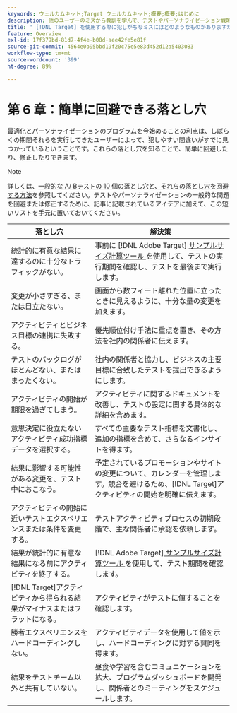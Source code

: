 ```yaml
---
keywords: ウェルカムキット;Target ウェルカムキット;概要;概要;はじめに
description: 他のユーザーのミスから教訓を学んで、テストやパーソナライゼーション戦略の一環として Adobe  [!DNL Target] を使用する際に同じ間違いを犯さないようにします。
title: ' [!DNL Target] を使用する際に犯しがちなミスにはどのようなものがありますか？また、そのようなミスを避けるにはどうすればよいですか？'
feature: Overview
exl-id: 17f379bd-81d7-4f4e-b08d-aee42fe5e81f
source-git-commit: 4564e0b95bbd19f20c75e5e83d452d12a5403083
workflow-type: tm+mt
source-wordcount: '399'
ht-degree: 89%

---
```


# 第 6 章：簡単に回避できる落とし穴

最適化とパーソナライゼーションのプログラムを今始めることの利点は、しばらくの期間それらを実行してきたユーザーによって、犯しやすい間違いがすでに見つかっているということです。これらの落とし穴を知ることで、簡単に回避したり、修正したりできます。

>[!NOTE]
>
>詳しくは、[一般的な A/ Bテストの 10 個の落とし穴と、それらの落とし穴を回避する方法](/help/main/c-activities/t-test-ab/common-ab-testing-pitfalls.md)を参照してください。テストやパーソナライゼーションの一般的な問題を回避または修正するために、記事に記載されているアイデアに加えて、この短いリストを手元に置いておいてください。

| 落とし穴 | 解決策 |
| --- | --- |
| 統計的に有意な結果に達するのに十分なトラフィックがない。 | 事前に [!DNL Adobe Target] [ サンプルサイズ計算ツール ](/help/main/c-activities/t-test-ab/sample-size-determination.md#section_6B8725BD704C4AFE939EF2A6B6E834E6) を使用して、テストの実行期間を確認し、テストを最後まで実行します。 |
| 変更が小さすぎる、または目立たない。 | 画面から数フィート離れた位置に立ったときに見えるように、十分な量の変更を加えます。 |
| アクティビティとビジネス目標の連携に失敗する。 | 優先順位付け手法に重点を置き、その方法を社内の関係者に伝えます。 |
| テストのバックログがほとんどない、またはまったくない。 | 社内の関係者と協力し、ビジネスの主要目標に合致したテストを提出できるようにします。 |
| アクティビティの開始が期限を過ぎてしまう。 | アクティビティに関するドキュメントを改善し、テストの設定に関する具体的な詳細を含めます。 |
| 意思決定に役立たないアクティビティ成功指標データを選択する。 | すべての主要なテスト指標を文書化し、追加の指標を含めて、さらなるインサイトを得ます。 |
| 結果に影響する可能性がある変更を、テスト中におこなう。 | 予定されているプロモーションやサイトの変更について、カレンダーを管理します。競合を避けるため、[!DNL Target]アクティビティの開始を明確に伝えます。 |
| アクティビティの開始に近いテストエクスペリエンスまたは条件を変更する。 | テストアクティビティプロセスの初期段階で、主な関係者に承認を依頼します。 |
| 結果が統計的に有意な結果になる前にアクティビティを終了する。 | [!DNL Adobe Target][ サンプルサイズ計算ツール ](/help/main/c-activities/t-test-ab/sample-size-determination.md#section_6B8725BD704C4AFE939EF2A6B6E834E6) を使用して、テスト期間を確認します。 |
| [!DNL Target]アクティビティから得られる結果がマイナスまたはフラットになる。 | アクティビティがテストに値することを確認します。 |
| 勝者エクスペリエンスをハードコーディングしない。 | アクティビティデータを使用して値を示し、ハードコーディングに対する賛同を得ます。 |
| 結果をテストチーム以外と共有していない。 | 昼食や学習を含むコミュニケーションを拡大、プログラムダッシュボードを開発し、関係者とのミーティングをスケジュールします。 |
